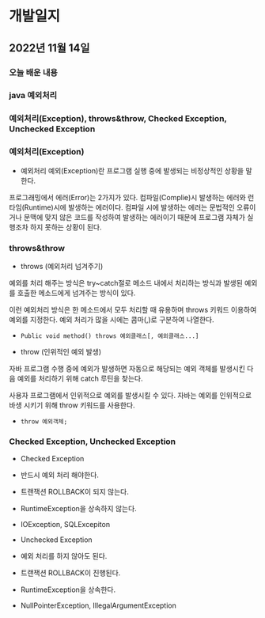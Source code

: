 # 개발일지
## 2022년 11월 14일
### 오늘 배운 내용
### java 예외처리 

### 예외처리(Exception), throws&throw, Checked Exception, Unchecked Exception

### 예외처리(Exception)

- 예외처리
예외(Exception)란 프로그램 실행 중에 발생되는 비정상적인 상황을 말한다.

프로그래밍에서 에러(Error)는 2가지가 있다. 컴파일(Complie)시 발생하는 에러와 런타임(Runtime)시에 발생하는 에러이다. 
컴파일 시에 발생하는 에러는 문법적인 오류이거나 문맥에 맞지 않은 코드를 작성하여 발생하는 에러이기 때문에 프로그램 자체가 실행조차 하지 못하는 상황이 된다.

### throws&throw

- throws (예외처리 넘겨주기)

예외를 처리 해주는 방식은 try~catch절로 메소드 내에서 처리하는 방식과 발생된 예외를 호출한 메소드에게 넘겨주는 방식이 있다.

이런 예외처리 방식은 한 메소드에서 모두 처리할 때 유용하며 throws 키워드 이용하여 예외를 지정한다. 예외 처리가 많을 시에는 콤마(,)로 구분하여 나열한다.

-     Public void method() throws 예외클래스[, 예외클래스...]


- throw (인위적인 예외 발생)

자바 프로그램 수행 중에 예외가 발생하면 자동으로 해당되는 예외 객체를 발생시킨 다음 예외를 처리하기 위해 catch 루틴을 찾는다.

사용자 프로그램에서 인위적으로 예외를 발생시킬 수 있다. 자바는 예외를 인위적으로 바생 시키기 위해 throw 키워드를 사용한다.

-     throw 예외객체;

### Checked Exception, Unchecked Exception

- Checked Exception

-   반드시 예외 처리 해야한다.
-   트랜잭션 ROLLBACK이 되지 않는다.
-   RuntimeException을 상속하지 않는다. 
-   IOException, SQLExcepiton

- Unchecked Exception

-   예외 처리를 하지 않아도 된다.
-   트랜잭션 ROLLBACK이 진행된다.
-   RuntimeException을 상속한다.
-   NullPointerException, IllegalArgumentException

